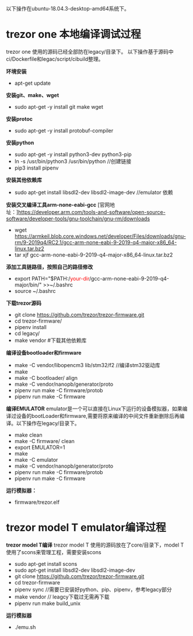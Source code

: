 以下操作在ubuntu-18.04.3-desktop-amd64系统下。

# trezor one 本地编译调试过程

trezor one 使用的源码已经全部防在legacy/目录下。
以下操作基于源码中ci/Dockerfile和legac/script/cibuild整理。

__环境安装__
-   apt-get update

__安装git、make、wget__
-   sudo apt-get -y install git make wget

__安装protoc__
-   sudo apt-get -y install protobuf-compiler

__安装python__
-   sudo apt-get -y install python3-dev python3-pip
-   ln -s /usr/bin/python3 /usr/bin/python  //创建链接
-   pip3 install pipenv

__安装其他依赖库__
-   sudo apt-get install libsdl2-dev libsdl2-image-dev //emulator 依赖

__安装交叉编译工具arm-none-eabi-gcc__
[官网地址：]<https://developer.arm.com/tools-and-software/open-source-software/developer-tools/gnu-toolchain/gnu-rm/downloads>
-   wget <https://armkeil.blob.core.windows.net/developer/Files/downloads/gnu-rm/9-2019q4/RC2.1/gcc-arm-none-eabi-9-2019-q4-major-x86_64-linux.tar.bz2>
-   tar xjf gcc-arm-none-eabi-9-2019-q4-major-x86\_64-linux.tar.bz2

__添加工具链路径，按照自己的路径修改__
-   export PATH=\"\$PATH:/<font color=#FF0000 >your-dir</font>/gcc-arm-none-eabi-9-2019-q4-major/bin/\" \>\>\~/.bashrc
-   source \~/.bashrc

__下载trezor源码__
-   git clone <https://github.com/trezor/trezor-firmware.git>
-   cd trezor-firmware/
-   pipenv install
-   cd legacy/
-   make vendor \#下载其他依赖库

__编译设备bootloader和firmware__
-   make -C vendor/libopencm3 lib/stm32/f2 //编译stm32驱动库
-   make
-   make -C bootloader/ align
-   make -C vendor/nanopb/generator/proto
-   pipenv run make -C firmware/protob
-   pipenv run make -C firmware

__编译EMULATOR__
emulator是一个可以直接在Linux下运行的设备模拟器，如果编译过设备的bootLoader和firmware,需要将原来编译的中间文件重新删除后再编译。以下操作在legacy/目录下。
-   make clean
-   make -C firmware/ clean
-   export EMULATOR=1
-   make
-   make -C emulator
-   make -C vendor/nanopb/generator/proto
-   pipenv run make -C firmware/protob
-   pipenv run make -C firmware

__运行模拟器：__
- firmware/trezor.elf

# trezor model T emulator编译过程

__trezor model T编译__
trezor model T 使用的源码放在了core/目录下，model T 使用了scons来管理工程，需要安装scons
-   sudo apt-get install scons
-   sudo apt-get install libsdl2-dev libsdl2-image-dev
-   git clone <https://github.com/trezor/trezor-firmware.git>
-   cd trezor-firmware
-   pipenv sync //需要已安装好python、pip、pipenv，参考legacy部分
-   make vendor // leagcy下载过无需再下载
-   pipenv run make build\_unix

__运行模拟器__
- ./emu.sh
